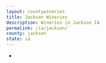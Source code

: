 ```yaml
---
layout: countywineries
title: Jackson Wineries
description: Wineries in Jackson IA
permalink: /ia/jackson/
county: jackson
state: ia
---
```

-
